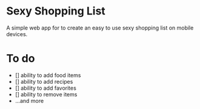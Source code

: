 # Sexy Shopping List
A simple web app for to create an easy to use sexy shopping list on mobile devices.

# To do
* [] ability to add food items
* [] ability to add recipes
* [] ability to add favorites
* [] ability to remove items
* ...and more

